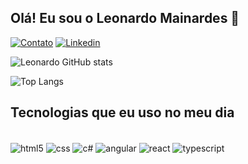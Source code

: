 ## Olá! Eu sou o Leonardo Mainardes 👋

[![Contato](https://img.shields.io/badge/Instagram-E4405F?style=for-the-badge&logo=instagram&logoColor=white)](https://www.instagram.com/leo_mainardes/)
[![Linkedin](https://img.shields.io/badge/LinkedIn-0077B5?style=for-the-badge&logo=linkedin&logoColor=white)](https://www.linkedin.com/in/leonardo-skora-mainardes-a24167222/)

![Leonardo GitHub stats](https://github-readme-stats.vercel.app/api?username=LeonardoMainardes&show_icons=true&theme=tokyonight)

![Top Langs](https://github-readme-stats.vercel.app/api/top-langs/?username=LeonardoMainardes&size_weight=0.5&count_weight=0.5)

## Tecnologias que eu uso no meu dia

<div style="display: inline_block"></br>
  <img align="center" alt="html5" src="https://img.shields.io/badge/HTML5-E34F26?style=for-the-badge&logo=html5&logoColor=white" />
  <img align="center" alt="css" src="https://img.shields.io/badge/CSS3-1572B6?style=for-the-badge&logo=css3&logoColor=white" />
  <img align="center" alt="c#" src="https://img.shields.io/badge/C%23-239120?style=for-the-badge&logo=c-sharp&logoColor=white" />
  <img align="center" alt="angular" src="https://img.shields.io/badge/AngularJS-E23237?style=for-the-badge&logo=angularjs&logoColor=white" />
  <img align="center" alt="react" src="https://img.shields.io/badge/React-20232A?style=for-the-badge&logo=react&logoColor=61DAFB" />
  <img align="center" alt="typescript" src="https://img.shields.io/badge/TypeScript-007ACC?style=for-the-badge&logo=typescript&logoColor=white" />
</div>
